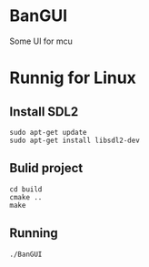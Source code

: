 # BanGUI
Some UI for mcu 

# Runnig for Linux

## Install SDL2

```
sudo apt-get update
sudo apt-get install libsdl2-dev
```
## Bulid project

```
cd build
cmake ..
make 
```
## Running
```
./BanGUI
```